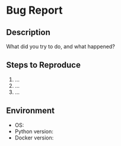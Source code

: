 # Bug Report

## Description
What did you try to do, and what happened?

## Steps to Reproduce
1. ...
2. ...
3. ...

## Environment
- OS:
- Python version:
- Docker version:
